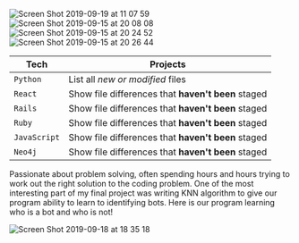 ![Screen Shot 2019-09-19 at 11 07 59](https://user-images.githubusercontent.com/30932310/65230259-d2206500-dacd-11e9-979a-bc269a442a1b.png)
![Screen Shot 2019-09-15 at 20 08 08](https://user-images.githubusercontent.com/30932310/64926507-196cd400-d7f6-11e9-9afc-7ab2cb9cb39c.png)
![Screen Shot 2019-09-15 at 20 24 52](https://user-images.githubusercontent.com/30932310/64926574-f42c9580-d7f6-11e9-9b70-a98448859d58.png)
![Screen Shot 2019-09-15 at 20 26 44](https://user-images.githubusercontent.com/30932310/64926587-30f88c80-d7f7-11e9-90b9-0e70184b322a.png)


| Tech| Projects |
| --- | --- |
| `Python` | List all *new or modified* files |
| `React` | Show file differences that **haven't been** staged |
| `Rails` | Show file differences that **haven't been** staged |
| `Ruby` | Show file differences that **haven't been** staged |
| `JavaScript` | Show file differences that **haven't been** staged |
| `Neo4j` | Show file differences that **haven't been** staged |



Passionate about problem solving, often spending hours and hours trying to work out the right solution to the coding problem. One of the most interesting part of my final project was writing KNN algorithm to give our program ability to learn to identifying bots. Here is our program learning who is a bot and who is not!

![Screen Shot 2019-09-18 at 18 35 18](https://user-images.githubusercontent.com/30932310/65229148-14e13d80-dacc-11e9-9a60-67b2a04fdc8c.png)
